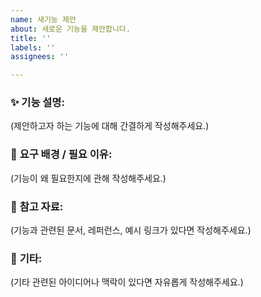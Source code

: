 ```yaml
---
name: 새기능 제안
about: 새로운 기능을 제안합니다.
title: ''
labels: ''
assignees: ''

---
```


### ✨ **기능 설명**:
(제안하고자 하는 기능에 대해 간결하게 작성해주세요.)

### 🎯 **요구 배경 / 필요 이유**:
(기능이 왜 필요한지에 관해 작성해주세요.)

### 🔗 **참고 자료**:
(기능과 관련된 문서, 레퍼런스, 예시 링크가 있다면 작성해주세요.)

### 🧩 **기타**:
(기타 관련된 아이디어나 맥락이 있다면 자유롭게 작성해주세요.)
